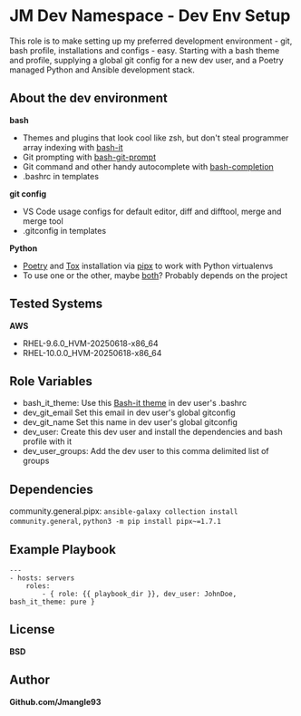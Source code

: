 # JM Dev Namespace - Dev Env Setup

This role is to make setting up my preferred development environment - git, bash profile, installations and configs - easy.
Starting with a bash theme and profile, supplying a global git config for a new dev user, and a Poetry managed Python and Ansible development stack.

## About the dev environment

**bash**
- Themes and plugins that look cool like zsh, but don't steal programmer array indexing with [bash-it](https://github.com/Bash-it/bash-it)
- Git prompting with [bash-git-prompt](https://github.com/magicmonty/bash-git-prompt)
- Git command and other handy autocomplete with [bash-completion](https://github.com/GArik/bash-completion)
- .bashrc in templates

**git config**
- VS Code usage configs for default editor, diff and difftool, merge and merge tool
- .gitconfig in templates

**Python**
- [Poetry](https://python-poetry.org/) and [Tox](https://tox.wiki/) installation via [pipx](https://pipx.pypa.io/stable/) to work with Python virtualenvs
- To use one or the other, maybe [both](https://www.keenformatics.com/tox-poetry/)? Probably depends on the project

## Tested Systems

**AWS**
- RHEL-9.6.0_HVM-20250618-x86_64
- RHEL-10.0.0_HVM-20250618-x86_64

## Role Variables

- bash_it_theme:    Use this [Bash-it theme](https://bash-it.readthedocs.io/en/latest/themes) in dev user's .bashrc
- dev_git_email     Set this email in dev user's global gitconfig
- dev_git_name      Set this name in dev user's global gitconfig
- dev_user:         Create this dev user and install the dependencies and bash profile with it
- dev_user_groups:  Add the dev user to this comma delimited list of groups

## Dependencies

community.general.pipx: `ansible-galaxy collection install community.general`, `python3 -m pip install pipx~=1.7.1`

## Example Playbook
```
---
- hosts: servers
    roles:
        - { role: {{ playbook_dir }}, dev_user: JohnDoe, bash_it_theme: pure }
```

## License

**BSD**

## Author

**Github.com/Jmangle93**
